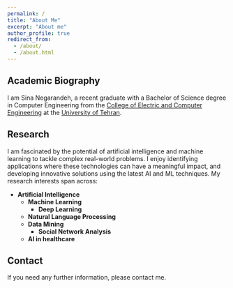 ```yaml
---
permalink: /
title: "About Me"
excerpt: "About me"
author_profile: true
redirect_from: 
  - /about/
  - /about.html
---
```


## Academic Biography

I am Sina Negarandeh, a recent graduate with a Bachelor of Science degree in Computer Engineering from the [College of Electric and Computer Engineering](https://ece.ut.ac.ir/en/) at the [University of Tehran](https://ut.ac.ir/en).

## Research

I am fascinated by the potential of artificial intelligence and machine learning to tackle complex real-world problems. I enjoy identifying applications where these technologies can have a meaningful impact, and developing innovative solutions using the latest AI and ML techniques. My research interests span across:

- **Artificial Intelligence**
  - **Machine Learning**
    - **Deep Learning**
  - **Natural Language Processing**
  - **Data Mining**
    - **Social Network Analysis**
  - **AI in healthcare**

## Contact

If you need any further information, please contact me.
